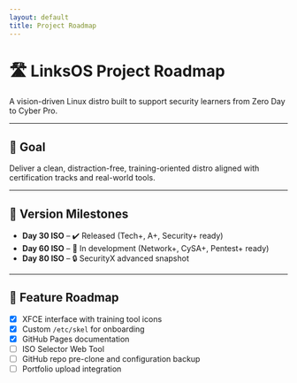 ```yaml
---
layout: default
title: Project Roadmap
---
```


# 🛣️ LinksOS Project Roadmap

A vision-driven Linux distro built to support security learners from Zero Day to Cyber Pro.

---

## 🎯 Goal
Deliver a clean, distraction-free, training-oriented distro aligned with certification tracks and real-world tools.

---

## 🔢 Version Milestones
- **Day 30 ISO** – ✔️ Released (Tech+, A+, Security+ ready)
- **Day 60 ISO** – 🔄 In development (Network+, CySA+, Pentest+ ready)
- **Day 80 ISO** – 🔒 SecurityX advanced snapshot

---

## 🔗 Feature Roadmap
- [x] XFCE interface with training tool icons
- [x] Custom `/etc/skel` for onboarding
- [x] GitHub Pages documentation
- [ ] ISO Selector Web Tool
- [ ] GitHub repo pre-clone and configuration backup
- [ ] Portfolio upload integration
